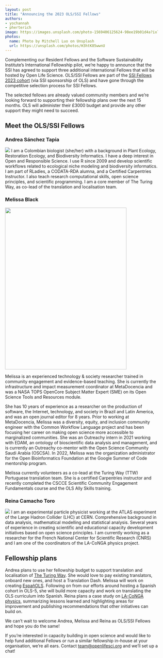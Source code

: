 ```yaml
---
layout: post
title: "Announcing the 2023 OLS/SSI Fellows"
authors: 
- yochannah
- pherterich
image: https://images.unsplash.com/photo-1569406125624-98ee19b01d4a?ixlib=rb-4.0.3&ixid=MnwxMjA3fDB8MHxwaG90by1wYWdlfHx8fGVufDB8fHx8&auto=format&fit=crop&w=1170&q=80
photos:
  name: Photo by Mitchell Luo on Unsplash
  url: https://unsplash.com/photos/H3htK85wwnU
---
```


Complementing our Resident Fellows and the Software Sustainability Institute’s International Fellowship pilot, we’re happy to announce that the SSI has agreed to support three additional international Fellows that will be hosted by Open Life Science. 
OLS/SSI Fellows are part of the [SSI Fellows 2023 cohort](https://www.software.ac.uk/blog/2022-12-15-announcing-2023-software-sustainability-institute-fellows) (via SSI sponsorship of OLS) and have gone through the competitive selection process for SSI Fellows. 

The selected fellows are already valued community members and we’re looking forward to supporting their fellowship plans over the next 15 months. OLS will administer their £3000 budget and provide any other support they might need to succeed.

## Meet the OLS/SSI Fellows

### Andrea Sánchez Tapia
<img src="https://github.com/open-life-science/open-life-science.github.io/blob/main/images/Andrea_Sanchez.jpg">
I am a Colombian biologist (she/her) with a background in Plant Ecology, Restoration Ecology, and Biodiversity Informatics. I have a deep interest in Open and Responsible Science. I use R since 2009 and develop scientific workflows related to ecological niche modeling and biodiversity informatics. I am part of RLadies, a CODATA-RDA alumna, and a Certified Carpentries Instructor. I also teach research computational skills, open science principles, and scientific programming. I am a core member of The Turing Way, as co-lead of the translation and localisation team.

### Melissa Black
<img src="https://github.com/open-life-science/open-life-science.github.io/blob/main/images/Melissa_Black.jpg" width="400" height="532">
  
Melissa is an experienced technology & society researcher trained in community engagement and evidence-based teaching. She is currently the infrastructure and impact measurement coordinator at MetaDocencia and was a NASA TOPS OpenCore Subject Matter Expert (SME) on its Open Science Tools and Resources module.

She has 10 years of experience as a researcher on the production of software, the Internet, technology, and society in Brazil and Latin America, and was an open journal editor for 8 years. Prior to working at MetaDocencia, Melissa was a diversity, equity, and inclusion community engineer with the Common Workflow Language project and has been focusing her career on making open science more accessible to marginalized communities. She was an Outreachy intern in 2021 working with EDAM, an ontology of bioscientific data analysis and management, and is currently an Outreachy co-mentor with the Open Science Community Saudi Arabia (OSCSA). In 2022, Melissa was the organization administrator for the Open Bioinformatics Foundation at the Google Summer of Code mentorship program.

Melissa currently volunteers as a co-lead at the Turing Way (TTW) Portuguese translation team. She is a certified Carpentries instructor and recently completed the CSCCE Scientific Community Engagement Fundamentals course and the OLS Ally Skills training.

### Reina Camacho Toro
<img src="https://github.com/open-life-science/open-life-science.github.io/blob/main/images/Reina_Camacho.png">
I am an experimental particle physicist working at the ATLAS experiment of the Large Hadron Collider (LHC) at CERN. Comprehensive background in data analysis, mathematical modelling and statistical analysis. Several years of experience in creating scientific and educational capacity development initiatives based on open science principles. I am currently working as a researcher for the French National Center for Scientific Research (CNRS) and I am one of the coordinators of the LA-CoNGA physics project.

## Fellowship plans

Andrea plans to use her fellowship budget to support translation and localisation of [The Turing Way](https://the-turing-way.netlify.app/welcome). She would love to pay existing translators, onboard new ones, and host a Translation Dash.
Melissa will work on creating [EspañOLS](https://doi.org/10.5281/zenodo.7405807). Following on from our efforts around hosting a Spanish cohort in OLS-5, she will build more capacity and work on translating the OLS curriculum into Spanish.
Reina plans a case study on [LA-CoNGA physics](https://laconga.redclara.net/en/home/), summarizing lessons learned and highlighting areas for improvement and publishing recommendations that other initiatives can build on.

We can’t wait to welcome Andrea, Melissa and Reina as OLS/SSI Fellows and hope you do the same!

If you’re interested in capacity building in open science and would like to help fund additional Fellows or run a similar fellowship in-house at your organisation, we’re all ears. Contact [team@openlifesci.org](mailto:team@openlifesci.org) and we’ll set up a chat! 
